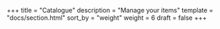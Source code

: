 +++
title = "Catalogue"
description = "Manage your items"
template = "docs/section.html"
sort_by = "weight"
weight = 6
draft = false
+++
